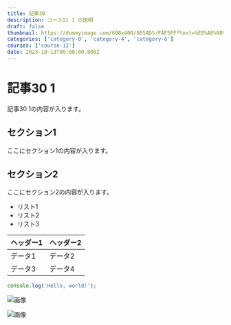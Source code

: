 ```yaml
---
title: 記事30
description: コース11 1 の説明
draft: false
thumbnail: https://dummyimage.com/600x400/805AD5/FAF5FF?text=%E8%A8%98%E4%BA%8B30
categories: ['category-0', 'category-4', 'category-6']
courses: ['course-11']
date: 2023-10-13T00:00:00.000Z
---
```


# 記事30 1

記事30 1の内容が入ります。

## セクション1
ここにセクション1の内容が入ります。

## セクション2
ここにセクション2の内容が入ります。

- リスト1
- リスト2
- リスト3

| ヘッダー1 | ヘッダー2 |
| --------- | --------- |
| データ1   | データ2   |
| データ3   | データ4   |

```javascript
console.log('Hello, world!');
```


![画像](https://dummyimage.com/320x180/2D3748/F5F7FA?text=%E8%A8%98%E4%BA%8B30+1)

![画像](https://dummyimage.com/640x360/1A202C/EDF2F7?text=%E8%A8%98%E4%BA%8B30+1)